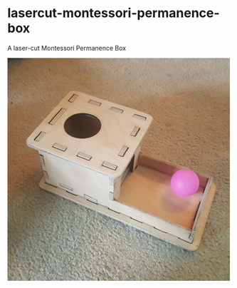 # lasercut-montessori-permanence-box
A laser-cut Montessori Permanence Box  

![Photo of laser cut wooden Montessori permanence box with ping pong ball in tray](/images/MontessoriPermanenceBox.jpg)

